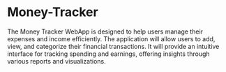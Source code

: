 # Money-Tracker
The Money Tracker WebApp is designed to help users manage their expenses and income efficiently. The application will allow users to add, view, and categorize their financial transactions. It will provide an intuitive interface for tracking spending and earnings, offering insights through various reports and visualizations.
